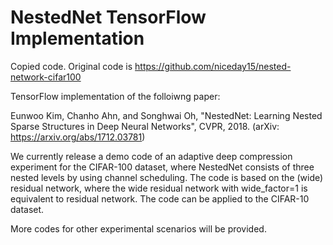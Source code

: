 # NestedNet TensorFlow Implementation
Copied code. Original code is https://github.com/niceday15/nested-network-cifar100

TensorFlow implementation of the folloiwng paper:

Eunwoo Kim, Chanho Ahn, and Songhwai Oh, "NestedNet: Learning Nested Sparse Structures in Deep Neural Networks", CVPR, 2018. 
(arXiv: https://arxiv.org/abs/1712.03781)

We currently release a demo code of an adaptive deep compression experiment for the CIFAR-100 dataset, 
where NestedNet consists of three nested levels by using channel scheduling. The code is based on the (wide) residual network, where the wide residual network with wide_factor=1 is equivalent to residual network. 
The code can be applied to the CIFAR-10 dataset.

More codes for other experimental scenarios will be provided.
